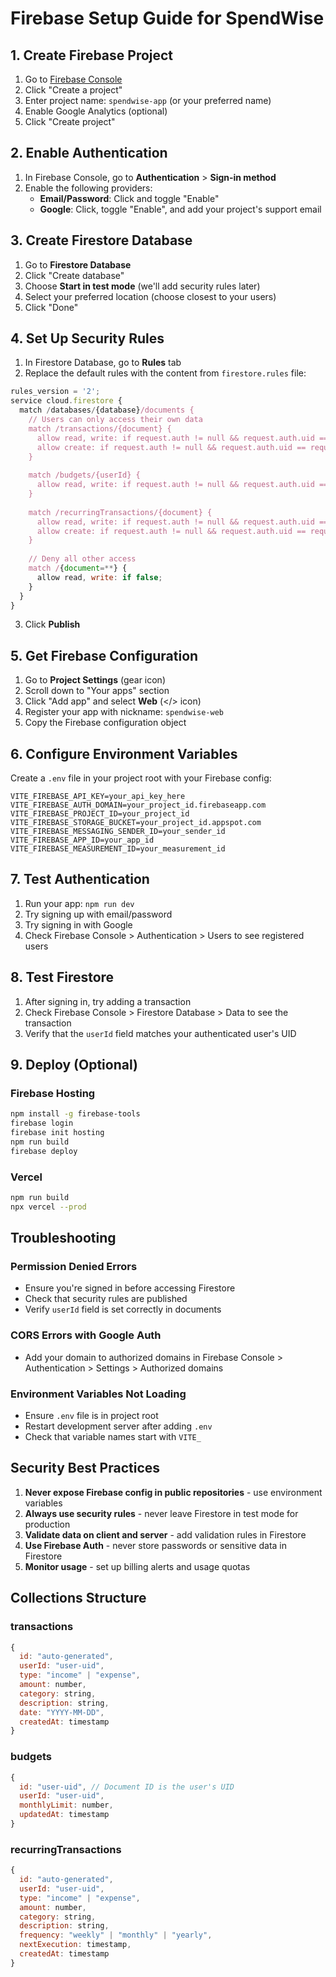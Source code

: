 # Firebase Setup Guide for SpendWise

## 1. Create Firebase Project

1. Go to [Firebase Console](https://console.firebase.google.com)
2. Click "Create a project"
3. Enter project name: `spendwise-app` (or your preferred name)
4. Enable Google Analytics (optional)
5. Click "Create project"

## 2. Enable Authentication

1. In Firebase Console, go to **Authentication** > **Sign-in method**
2. Enable the following providers:
   - **Email/Password**: Click and toggle "Enable"
   - **Google**: Click, toggle "Enable", and add your project's support email

## 3. Create Firestore Database

1. Go to **Firestore Database**
2. Click "Create database"
3. Choose **Start in test mode** (we'll add security rules later)
4. Select your preferred location (choose closest to your users)
5. Click "Done"

## 4. Set Up Security Rules

1. In Firestore Database, go to **Rules** tab
2. Replace the default rules with the content from `firestore.rules` file:

```javascript
rules_version = '2';
service cloud.firestore {
  match /databases/{database}/documents {
    // Users can only access their own data
    match /transactions/{document} {
      allow read, write: if request.auth != null && request.auth.uid == resource.data.userId;
      allow create: if request.auth != null && request.auth.uid == request.resource.data.userId;
    }
    
    match /budgets/{userId} {
      allow read, write: if request.auth != null && request.auth.uid == userId;
    }
    
    match /recurringTransactions/{document} {
      allow read, write: if request.auth != null && request.auth.uid == resource.data.userId;
      allow create: if request.auth != null && request.auth.uid == request.resource.data.userId;
    }
    
    // Deny all other access
    match /{document=**} {
      allow read, write: if false;
    }
  }
}
```

3. Click **Publish**

## 5. Get Firebase Configuration

1. Go to **Project Settings** (gear icon)
2. Scroll down to "Your apps" section
3. Click "Add app" and select **Web** (</> icon)
4. Register your app with nickname: `spendwise-web`
5. Copy the Firebase configuration object

## 6. Configure Environment Variables

Create a `.env` file in your project root with your Firebase config:

```env
VITE_FIREBASE_API_KEY=your_api_key_here
VITE_FIREBASE_AUTH_DOMAIN=your_project_id.firebaseapp.com
VITE_FIREBASE_PROJECT_ID=your_project_id
VITE_FIREBASE_STORAGE_BUCKET=your_project_id.appspot.com
VITE_FIREBASE_MESSAGING_SENDER_ID=your_sender_id
VITE_FIREBASE_APP_ID=your_app_id
VITE_FIREBASE_MEASUREMENT_ID=your_measurement_id
```

## 7. Test Authentication

1. Run your app: `npm run dev`
2. Try signing up with email/password
3. Try signing in with Google
4. Check Firebase Console > Authentication > Users to see registered users

## 8. Test Firestore

1. After signing in, try adding a transaction
2. Check Firebase Console > Firestore Database > Data to see the transaction
3. Verify that the `userId` field matches your authenticated user's UID

## 9. Deploy (Optional)

### Firebase Hosting
```bash
npm install -g firebase-tools
firebase login
firebase init hosting
npm run build
firebase deploy
```

### Vercel
```bash
npm run build
npx vercel --prod
```

## Troubleshooting

### Permission Denied Errors
- Ensure you're signed in before accessing Firestore
- Check that security rules are published
- Verify `userId` field is set correctly in documents

### CORS Errors with Google Auth
- Add your domain to authorized domains in Firebase Console > Authentication > Settings > Authorized domains

### Environment Variables Not Loading
- Ensure `.env` file is in project root
- Restart development server after adding `.env`
- Check that variable names start with `VITE_`

## Security Best Practices

1. **Never expose Firebase config in public repositories** - use environment variables
2. **Always use security rules** - never leave Firestore in test mode for production
3. **Validate data on client and server** - add validation rules in Firestore
4. **Use Firebase Auth** - never store passwords or sensitive data in Firestore
5. **Monitor usage** - set up billing alerts and usage quotas

## Collections Structure

### transactions
```javascript
{
  id: "auto-generated",
  userId: "user-uid",
  type: "income" | "expense",
  amount: number,
  category: string,
  description: string,
  date: "YYYY-MM-DD",
  createdAt: timestamp
}
```

### budgets
```javascript
{
  id: "user-uid", // Document ID is the user's UID
  userId: "user-uid",
  monthlyLimit: number,
  updatedAt: timestamp
}
```

### recurringTransactions
```javascript
{
  id: "auto-generated",
  userId: "user-uid",
  type: "income" | "expense",
  amount: number,
  category: string,
  description: string,
  frequency: "weekly" | "monthly" | "yearly",
  nextExecution: timestamp,
  createdAt: timestamp
}
```